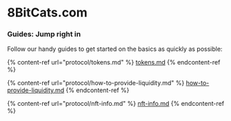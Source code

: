 # 8BitCats.com

### Guides: Jump right in

Follow our handy guides to get started on the basics as quickly as possible:

{% content-ref url="protocol/tokens.md" %}
[tokens.md](protocol/tokens.md)
{% endcontent-ref %}

{% content-ref url="protocol/how-to-provide-liquidity.md" %}
[how-to-provide-liquidity.md](protocol/how-to-provide-liquidity.md)
{% endcontent-ref %}

{% content-ref url="protocol/nft-info.md" %}
[nft-info.md](protocol/nft-info.md)
{% endcontent-ref %}
